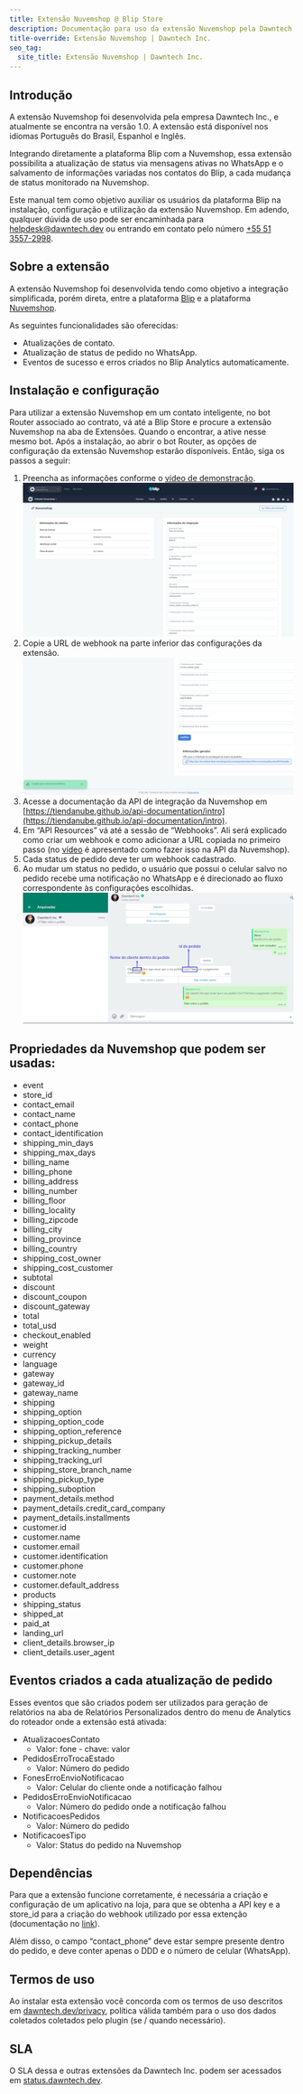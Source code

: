 ```yaml
---
title: Extensão Nuvemshop @ Blip Store
description: Documentação para uso da extensão Nuvemshop pela Dawntech Inc. para a plataforma Take Blip
title-override: Extensão Nuvemshop | Dawntech Inc.
seo_tag:
  site_title: Extensão Nuvemshop | Dawntech Inc.
---
```



## Introdução

A extensão Nuvemshop foi desenvolvida pela empresa Dawntech Inc., e atualmente se encontra na versão 1.0. A extensão está disponível nos idiomas Português do Brasil, Espanhol e Inglês.

Integrando diretamente a plataforma Blip com a Nuvemshop, essa extensão possibilita a atualização de status via mensagens ativas no WhatsApp e o salvamento de informações variadas nos contatos do Blip, a cada mudança de status monitorado na Nuvemshop.

Este manual tem como objetivo auxiliar os usuários da plataforma Blip na instalação, configuração e utilização da extensão Nuvemshop. Em adendo, qualquer dúvida de uso pode ser encaminhada para [helpdesk@dawntech.dev](mailto:helpdesk@dawntech.dev) ou entrando em contato pelo número [+55 51 3557-2998](https://wa.me/555135572998).


## Sobre a extensão

A extensão Nuvemshop foi desenvolvida tendo como objetivo a integração simplificada, porém direta, entre a plataforma [Blip](https://portal.blip.ai) e a plataforma [Nuvemshop](https://www.nuvemshop.com.br).

As seguintes funcionalidades são oferecidas:

- Atualizações de contato.
- Atualização de status de pedido no WhatsApp.
- Eventos de sucesso e erros criados no Blip Analytics automaticamente.

## Instalação e configuração

Para utilizar a extensão Nuvemshop em um contato inteligente, no bot Router associado ao contrato, vá até a Blip Store e procure a extensão Nuvemshop na aba de Extensões. Quando o encontrar, a ative nesse mesmo bot. Após a instalação, ao abrir o bot Router, as opções de configuração da extensão Nuvemshop estarão disponíveis. Então, siga os passos a seguir:
1. Preencha as informações conforme o [vídeo de demonstração](https://www.youtube.com/watch?v=ontlU0CweBE).
![Callback](../images/pt/nuvemshop/nuvem_0.jpg)
2. Copie a URL de webhook na parte inferior das configurações da extensão.
![Webhooks](../images/pt/nuvemshop/nuvem_1.jpg)
3. Acesse a documentação da API de integração da Nuvemshop em [https://tiendanube.github.io/api-documentation/intro](https://tiendanube.github.io/api-documentation/intro).
4. Em “API Resources” vá até a sessão de “Webhooks”. Ali será explicado como criar um webhook e como adicionar a URL copiada no primeiro passo (no [vídeo](https://www.youtube.com/watch?v=ontlU0CweBE) é apresentado como fazer isso na API da Nuvemshop).
5. Cada status de pedido deve ter um webhook cadastrado.
6.  Ao mudar um status no pedido, o usuário que possui o celular salvo no pedido recebe uma notificação no WhatsApp e é direcionado ao fluxo correspondente às configurações escolhidas.
![WhatsApp](../images/pt/nuvemshop/nuvem_2.jpg)

## Propriedades da Nuvemshop que podem ser usadas:

- event
- store_id
- contact_email
- contact_name
- contact_phone
- contact_identification
- shipping_min_days
- shipping_max_days
- billing_name
- billing_phone
- billing_address
- billing_number
- billing_floor
- billing_locality
- billing_zipcode
- billing_city
- billing_province
- billing_country
- shipping_cost_owner
- shipping_cost_customer
- subtotal
- discount
- discount_coupon
- discount_gateway
- total
- total_usd
- checkout_enabled
- weight
- currency
- language
- gateway
- gateway_id
- gateway_name
- shipping
- shipping_option
- shipping_option_code
- shipping_option_reference
- shipping_pickup_details
- shipping_tracking_number
- shipping_tracking_url
- shipping_store_branch_name
- shipping_pickup_type
- shipping_suboption
- payment_details.method
- payment_details.credit_card_company
- payment_details.installments
- customer.id
- customer.name
- customer.email
- customer.identification
- customer.phone
- customer.note
- customer.default_address
- products
- shipping_status
- shipped_at
- paid_at
- landing_url
- client_details.browser_ip
- client_details.user_agent

## Eventos criados a cada atualização de pedido
Esses eventos que são criados podem ser utilizados para geração de relatórios na aba de Relatórios Personalizados dentro do menu de Analytics do roteador onde a extensão está ativada:
* AtualizacoesContato
  * Valor: fone - chave: valor
* PedidosErroTrocaEstado
  * Valor: Número do pedido
* FonesErroEnvioNotificacao
  * Valor: Celular do cliente onde a notificação falhou
* PedidosErroEnvioNotificacao
  * Valor: Número do pedido onde a notificação falhou
* NotificacoesPedidos
  * Valor: Número do pedido
* NotificacoesTipo
  * Valor: Status do pedido na Nuvemshop


## Dependências

Para que a extensão funcione corretamente, é necessária a criação e configuração de um aplicativo na loja, para que se obtenha a API key e a store_id para a criação do webhook utilizado por essa extenção (documentação no [link](https://atendimento.nuvemshop.com.br/pt_BR/parceiros-tecnologicos/como-fazer-um-aplicativo-para-a-loja-de-aplicativos-nuvemshop)).

Além disso, o campo “contact_phone” deve estar sempre presente dentro do pedido, e deve conter apenas o DDD e o número de celular (WhatsApp).


## Termos de uso

Ao instalar esta extensão você concorda com os termos de uso descritos em [dawntech.dev/privacy](https://dawntech.dev/privacy/pt), política válida também para o uso dos dados coletados coletados pelo plugin (se / quando necessário).

## SLA

O SLA dessa e outras extensões da Dawntech Inc. podem ser acessados em [status.dawntech.dev](https://status.dawntech.dev).
